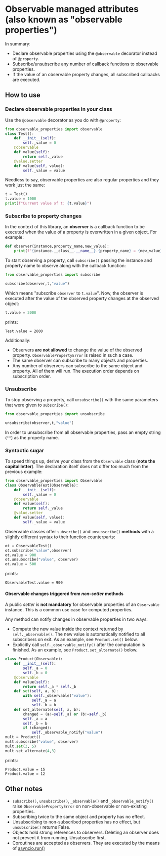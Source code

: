 # Observable managed attributes (also known as "observable properties")

In summary:

- Declare observable properties using the `@observable` decorator instead of `@property`.
- Subscribe/unsubscribe any number of callback functions to observable properties.
- If the value of an observable property changes, all subscribed callbacks are executed.

## How to use

### Declare observable properties in your class

Use the `@observable` decorator as you do with `@property`:

```python
from observable_properties import observable
class Test():
    def __init__(self):
        self._value = 0
    @observable
    def value(self):
        return self._value
    @value.setter
    def value(self, value):
        self._value = value
```

Needless to say, observable properties are also regular properties and they work just the same:

```python
t = Test()
t.value = 1000
print(f"Current value of t: {t.value}")
```

### Subscribe to property changes

In the context of this library, an **observer** is a callback function to be executed
when the value of a property is overwritten in a given object. For example:

```python
def observer(instance,property_name,new_value):
    print(f"{instance.__class__.__name__}.{property_name} = {new_value}")
```

To start observing a property, call `subscribe()` passing the instance and property name to observe along with the callback function:

```python
from observable_properties import subscribe

subscribe(observer,t,"value")
```

Which means "subscribe `observer` to `t.value`".
Now, the observer is executed after the value of the observed property changes at the observed object:

```python
t.value = 2000
```

prints:

```text
Test.value = 2000
```

Additionally:

- Observers **are not allowed** to change the value of the observed property.
  `ObservablePropertyError` is raised in such a case.
- The same observer can subscribe to many objects and properties.
- Any number of observers can subscribe to the same object and property.
  All of them will run. The execution order depends on subscription order.

### Unsubscribe

To stop observing a property, call `unsubscribe()` with the same parameters that were given to `subscribe()`:

```python
from observable_properties import unsubscribe

unsubscribe(observer,t,"value")
```

In order to unsubscribe from all observable properties, pass an empty string (`""`) as the property name.

### Syntactic sugar

To speed things up, derive your class from the `Observable` class (**note the capital letter**).
The declaration itself does not differ too much from the previous example:

```python
from observable_properties import Observable
class ObservableTest(Observable):
    def __init__(self):
        self._value = 0
    @observable
    def value(self):
        return self._value
    @value.setter
    def value(self, value):
        self._value = value
```

Observable classes offer `subscribe()` and `unsubscribe()` **methods** with a slightly different
syntax to their function counterparts:

```python
ot = ObservableTest()
ot.subscribe("value",observer)
ot.value = 900
ot.unsubscribe("value", observer)
ot.value = 500
```

prints:

```text
ObservableTest.value = 900
```

#### Observable changes triggered from *non-setter* methods

A public *setter* is **not mandatory** for observable properties of an `Observable` instance.
This is a common use case for computed properties.

Any method can notify changes in observable properties in two ways:

- Compute the new value inside the context returned by `self._observable()`.
  The new value is automatically notified to all subscribers on exit.
  As an example, see `Product.set()` below.
- Explicitly call `self._observable_notify()` after the computation is finished.
  As an example, see `Product.set_alternate()` below.

```python
class Product(Observable):
    def __init__(self):
        self._a = 0
        self._b = 0
    @observable
    def value(self):
        return self._a * self._b
    def set(self, a, b):
        with self._observable("value"):
            self._a = a
            self._b = b
    def set_alternate(self, a, b):
        changed = (a!=self._a) or (b!=self._b)
        self._a = a
        self._b = b
        if (changed):
            self._observable_notify("value")
mult = Product()
mult.subscribe("value", observer)
mult.set(3, 5)
mult.set_alternate(4,3)
```

prints:

```text
Product.value = 15
Product.value = 12
```

## Other notes

- `subscribe()`, `unsubscribe()`, `_observable()` and `_observable_notify()`
  raise `ObservablePropertyError` on non-observable or non-existing properties.
- Subscribing twice to the same object and property has no effect.
- Unsubscribing to non-subscribed properties has no effect, but `unsubscribe()` returns False.
- Objects hold strong references to observers. Deleting an observer does not
  prevent it from running. Unsubscribe first.
- Coroutines are accepted as observers. They are executed by the means of
  [asyncio.run()](https://docs.python.org/3/library/asyncio-runner.html#asyncio.run)
